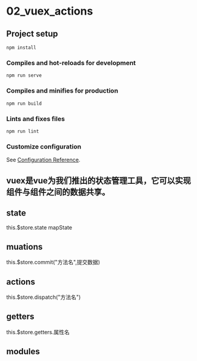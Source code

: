 # 02_vuex_actions

## Project setup
```
npm install
```

### Compiles and hot-reloads for development
```
npm run serve
```

### Compiles and minifies for production
```
npm run build
```

### Lints and fixes files
```
npm run lint
```

### Customize configuration
See [Configuration Reference](https://cli.vuejs.org/config/).



## vuex是vue为我们推出的状态管理工具，它可以实现组件与组件之间的数据共享。

## state

this.$store.state
mapState


## muations
this.$store.commit("方法名",提交数据)

## actions
this.$store.dispatch("方法名")

## getters
this.$store.getters.属性名

## modules

